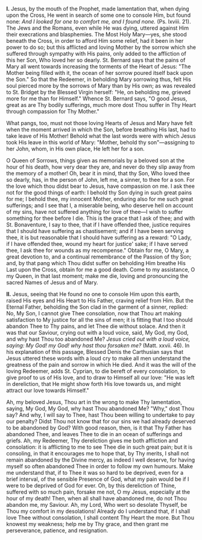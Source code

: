 
**I\.** Jesus, by the mouth of the Prophet, made lamentation that, when dying upon the Cross, He went in search of some one to console Him, but found none: *And I looked for one to comfort me, and I found none.* (Ps. lxviii. 21). The Jews and the Romans, even while He was dying, uttered against Him their execrations and blasphemies. The Most Holy Mary—yes, she stood beneath the Cross, in order to afford Him some relief, had it been in her power to do so; but this afflicted and loving Mother by the sorrow which she suffered through sympathy with His pains, only added to the affliction of this her Son, Who loved her so dearly. St. Bernard says that the pains of Mary all went towards increasing the torments of the Heart of Jesus: \"The Mother being filled with it, the ocean of her sorrow poured itself back upon the Son.\" So that the Redeemer, in beholding Mary sorrowing thus, felt His soul pierced more by the sorrows of Mary than by His own; as was revealed to St. Bridget by the Blessed Virgin herself: \"He, on beholding me, grieved more for me than for Himself.\" Whence St. Bernard says, \"O good Jesus, great as are Thy bodily sufferings, much more dost Thou suffer in Thy Heart through compassion for Thy Mother.\"

What pangs, too, must not those loving Hearts of Jesus and Mary have felt when the moment arrived in which the Son, before breathing His last, had to take leave of His Mother! Behold what the last words were with which Jesus took His leave in this world of Mary: \"Mother, behold thy son\"—assigning to her John, whom, in His own place, He left her for a son.

O Queen of Sorrows, things given as memorials by a beloved son at the hour of his death, how very dear they are, and never do they slip away from the memory of a mother! Oh, bear it in mind, that thy Son, Who loved thee so dearly, has, in the person of John, left me, a sinner, to thee for a son. For the love which thou didst bear to Jesus, have compassion on me. I ask thee not for the good things of earth: I behold thy Son dying in such great pains for me; I behold thee, my innocent Mother, enduring also for me such great sufferings; and I see that I, a miserable being, who deserve hell on account of my sins, have not suffered anything for love of thee—I wish to suffer something for thee before I die. This is the grace that I ask of thee; and with St. Bonaventure, I say to thee, that if I have offended thee, justice requires that I should have suffering as chastisement; and if I have been serving thee, it is but reasonable that I should have suffering as a reward: \"O Lady, if I have offended thee, wound my heart for justice\' sake; if I have served thee, I ask thee for wounds as my recompense.\" Obtain for me, O Mary, a great devotion to, and a continual remembrance of the Passion of thy Son; and, by that pang which Thou didst suffer on beholding Him breathe His Last upon the Cross, obtain for me a good death. Come to my assistance, O my Queen, in that last moment; make me die, loving and pronouncing the sacred Names of Jesus and of Mary.

**II\.** Jesus, seeing that He found no one to console Him upon this earth, raised His eyes and His Heart to His Father, craving relief from Him. But the Eternal Father, beholding the Son clad in the garment of a sinner, replied: No, My Son, I cannot give Thee consolation, now that Thou art making satisfaction to My justice for all the sins of men; it is fitting that I too should abandon Thee to Thy pains, and let Thee die without solace. And then it was that our Saviour, crying out with a loud voice, said, My God, my God, and why hast Thou too abandoned Me? *Jesus cried out with a loud voice, saying: My God! my God! why hast thou forsaken me?* (Matt. xxvii. 46). In his explanation of this passage, Blessed Denis the Carthusian says that Jesus uttered these words with a loud cry to make all men understand the greatness of the pain and sorrow in which He died. And it was the will of the loving Redeemer, adds St. Cyprian, to die bereft of every consolation, to give proof to us of His love, and to draw to Himself all our love: \"He was left in dereliction, that He might show forth His love towards us, and might attract our love towards Himself.\"

Ah, my beloved Jesus, Thou art in the wrong to make Thy lamentation, saying, My God, My God, why hast Thou abandoned Me? \"Why,\" dost Thou say? And why, I will say to Thee, hast Thou been willing to undertake to pay our penalty? Didst Thou not know that for our sins we had already deserved to be abandoned by God? With good reason, then, is it that Thy Father has abandoned Thee, and leaves Thee to die in an ocean of sufferings and griefs. Ah, my Redeemer, Thy dereliction gives me both affliction and consolation: it is afflicting to me to see Thee die in such great pain; but it is consoling, in that it encourages me to hope that, by Thy merits, I shall not remain abandoned by the Divine mercy, as indeed I well deserve, for having myself so often abandoned Thee in order to follow my own humours. Make me understand that, if to Thee it was so hard to be deprived, even for a brief interval, of the sensible Presence of God, what my pain would be if I were to be deprived of God for ever. Oh, by this dereliction of Thine, suffered with so much pain, forsake me not, O my Jesus, especially at the hour of my death! Then, when all shall have abandoned me, do not Thou abandon me, my Saviour. Ah, my Lord, Who wert so desolate Thyself, be Thou my comfort in my desolations! Already do I understand that, if I shall love Thee without consolation, I shall content Thy Heart the more. But Thou knowest my weakness; help me by Thy grace, and then grant me perseverance, patience, and resignation.

